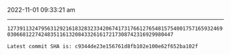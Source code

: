 2022-11-01 09:33:21 am

---

`1273911324795631292161832832334206741731766127654815754001757165932469030668122742483511613208433261617217308742316929980447`

`Latest commit SHA is: c9344de23e156761d8fb102e100e62f652ba102f `
